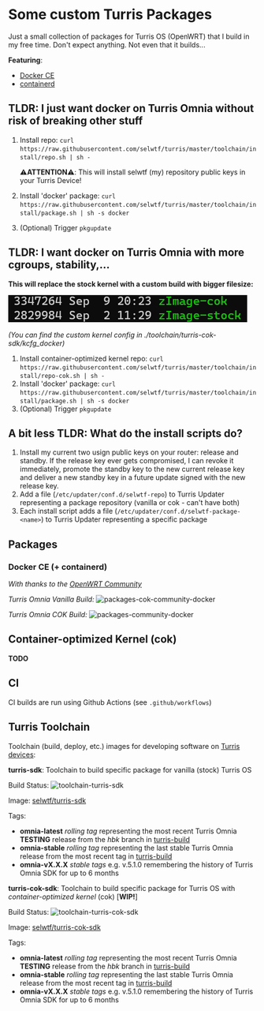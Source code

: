 # Some custom Turris Packages
Just a small collection of packages for Turris OS (OpenWRT) that I build in my free time. Don't expect anything. Not even that it builds... 

**Featuring**:
* [Docker CE](#docker-ce-containerd)
* [containerd](#docker-ce-containerd)


## TLDR: I just want docker on Turris Omnia without risk of breaking other stuff
1. Install repo: `curl https://raw.githubusercontent.com/selwtf/turris/master/toolchain/install/repo.sh | sh -`
   
   ⚠️**ATTENTION**⚠️: This will install selwtf (my) repository public keys in your Turris Device!
2. Install 'docker' package: `curl https://raw.githubusercontent.com/selwtf/turris/master/toolchain/install/package.sh | sh -s docker`
3. (Optional) Trigger `pkgupdate`


## TLDR: I want docker on Turris Omnia with more cgroups, stability,...
**This will replace the stock kernel with a custom build with bigger filesize:**

![cok kernel size difference](doc/img/zimage-diff.png)

*(You can find the custom kernel config in ./toolchain/turris-cok-sdk/kcfg_docker)*
1. Install container-optimized kernel repo: `curl https://raw.githubusercontent.com/selwtf/turris/master/toolchain/install/repo-cok.sh | sh -`
2. Install 'docker' package: `curl https://raw.githubusercontent.com/selwtf/turris/master/toolchain/install/package.sh | sh -s docker`
3. (Optional) Trigger `pkgupdate`


## A bit less TLDR: What do the install scripts do?
1. Install my current two usign public keys on your router: release and standby. If the release key ever gets compromised, I can revoke it immediately, promote the standby key to the new current release key and deliver a new standby key in a future update signed with the new release key. 
2. Add a file (`/etc/updater/conf.d/selwtf-repo`) to Turris Updater representing a package repository (vanilla or cok - can't have both)
3. Each install script adds a file (`/etc/updater/conf.d/selwtf-package-<name>`) to Turris Updater representing a specific package


## Packages
### Docker CE (+ containerd)
*With thanks to the [OpenWRT Community](https://github.com/openwrt/packages/tree/master/utils/docker)*

*Turris Omnia Vanilla Build:* ![packages-cok-community-docker](https://github.com/selwtf/turris/workflows/packages-cok-community-docker/badge.svg)

*Turris Omnia COK Build:* ![packages-community-docker](https://github.com/selwtf/turris/workflows/packages-community-docker/badge.svg)


## Container-optimized Kernel (cok)

**TODO**


## CI
CI builds are run using Github Actions (see `.github/workflows`)



## Turris Toolchain
Toolchain (build, deploy, etc.) images for developing software on [Turris devices](https://www.turris.cz/en/):

**turris-sdk**: Toolchain to build specific package for vanilla (stock) Turris OS

Build Status: ![toolchain-turris-sdk](https://github.com/selwtf/turris/workflows/toolchain-turris-sdk/badge.svg)

Image: [selwtf/turris-sdk](https://hub.docker.com/u/selwtf/turris-sdk)

Tags:
   * **omnia-latest** *rolling tag* representing the most recent Turris Omnia **TESTING** release from the *hbk* branch in [turris-build](https://gitlab.nic.cz/turris/turris-build)
   * **omnia-stable** *rolling tag* representing the last stable Turris Omnia release from the most recent tag in [turris-build](https://gitlab.nic.cz/turris/turris-build)
   * **omnia-vX.X.X** *stable tags* e.g. v.5.1.0 remembering the history of Turris Omnia SDK for up to 6 months



**turris-cok-sdk**: Toolchain to build specific package for Turris OS with *container-optimized kernel* (cok) \[**WIP!**\]

Build Status: ![toolchain-turris-cok-sdk](https://github.com/selwtf/turris/workflows/toolchain-turris-sdk/badge.svg)

Image: [selwtf/turris-cok-sdk](https://hub.docker.com/u/selwtf/turris-cok-sdk)

Tags:
   * **omnia-latest** *rolling tag* representing the most recent Turris Omnia **TESTING** release from the *hbk* branch in [turris-build](https://gitlab.nic.cz/turris/turris-build)
   * **omnia-stable** *rolling tag* representing the last stable Turris Omnia release from the most recent tag in [turris-build](https://gitlab.nic.cz/turris/turris-build)
   * **omnia-vX.X.X** *stable tags* e.g. v.5.1.0 remembering the history of Turris Omnia SDK for up to 6 months
